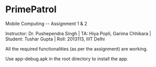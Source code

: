 # PrimePatrol
Mobile Computing -- Assignment 1 & 2

Instructor: Dr. Pushependra Singh |
TA: Hiya Popli, Garima Chhikara |
Student: Tushar Gupta | 
Roll: 2013113, IIIT Delhi

All the required functionalities (as per the assignment) are working.

Use app-debug.apk in the root directory to install the app.
